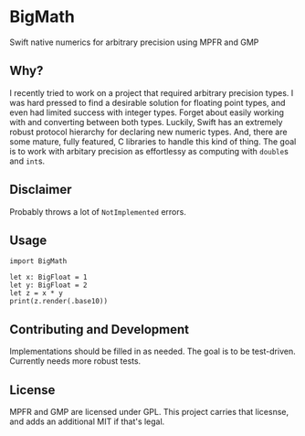 # BigMath
Swift native numerics for arbitrary precision using MPFR and GMP

## Why?

I recently tried to work on a project that required arbitrary precision types. I was hard pressed to find a desirable solution for floating point types, and even had limited success with integer types. Forget about easily working with and converting between both types. Luckily, Swift has an extremely robust protocol hierarchy for declaring new numeric types. And, there are some mature, fully featured, C libraries to handle this kind of thing. The goal is to work with arbitary precision as effortlessy as computing with `double`s and `int`s.

## Disclaimer

Probably throws a lot of `NotImplemented` errors.

## Usage

```
import BigMath

let x: BigFloat = 1
let y: BigFloat = 2
let z = x * y
print(z.render(.base10))
```

## Contributing and Development

Implementations should be filled in as needed. The goal is to be test-driven. Currently needs more robust tests.

## License

MPFR and GMP are licensed under GPL. This project carries that licesnse, and adds an additional MIT if that's legal.
